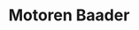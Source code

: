 ---
title: "Motoren Baader"
url: /neustadt-an-der-weinstrasse/motoren-baader/
shop: Autowerkstatt
---